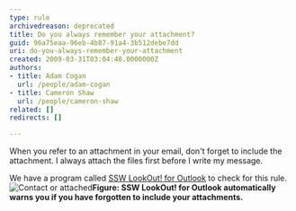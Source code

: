 ```yaml
---
type: rule
archivedreason: deprecated
title: Do you always remember your attachment?
guid: 96a75eaa-96eb-4b87-91a4-3b512debe7dd
uri: do-you-always-remember-your-attachment
created: 2009-03-31T03:04:48.0000000Z
authors:
- title: Adam Cogan
  url: /people/adam-cogan
- title: Cameron Shaw
  url: /people/cameron-shaw
related: []
redirects: []

---
```


When you refer to an attachment in your email, don't forget to include the attachment. I always attach the files first before I write my message. 

<!--endintro-->


We have a program called [SSW LookOut! for Outlook](http://www.ssw.com.au/ssw/LookOut/) to check for this rule. 
![Contact or attached](../../assets/ContactorAttached.gif)**Figure: SSW LookOut! for Outlook automatically warns you if you have forgotten to include your attachments.**
